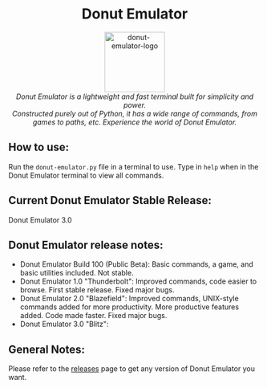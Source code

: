 <h1 align="center">Donut Emulator</h1>

<p align="center">
  <img src="https://user-images.githubusercontent.com/68993968/131216629-815502b4-b5ba-40f0-8a64-d305962d9197.png" alt="donut-emulator-logo" width="120px" height="120px"/>
   <br>
  <i>Donut Emulator is a lightweight and fast terminal built for simplicity and power.
    <br> Constructed purely out of Python, it has a wide range of commands, from games to paths, etc. Experience the world of Donut Emulator.</i>
  <br>
</p>

## How to use:

Run the `donut-emulator.py` file in a terminal to use. Type in `help` when in the Donut Emulator terminal to view all commands.

## Current Donut Emulator Stable Release:

Donut Emulator 3.0

## Donut Emulator release notes:

- Donut Emulator Build 100 (Public Beta): Basic commands, a game, and basic utilities included. Not stable.
- Donut Emulator 1.0 "Thunderbolt": Improved commands, code easier to browse. First stable release. Fixed major bugs.
- Donut Emulator 2.0 "Blazefield": Improved commands, UNIX-style commands added for more productivity. More productive features added. Code made faster. Fixed major bugs.
- Donut Emulator 3.0 "Blitz": 



## General Notes:

Please refer to the [releases](https://github.com/SmashedFrenzy16/donut-emulator/releases) page to get any version of Donut Emulator you want.
